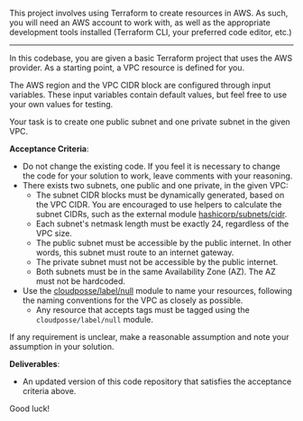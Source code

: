 This project involves using Terraform to create resources in AWS. As such, you will need an AWS account to work with, as well as the appropriate development tools installed (Terraform CLI, your preferred code editor, etc.)

---

In this codebase, you are given a basic Terraform project that uses the AWS provider. As a starting point, a VPC resource is defined for you.

The AWS region and the VPC CIDR block are configured through input variables. These input variables contain default values, but feel free to use your own values for testing.

Your task is to create one public subnet and one private subnet in the given VPC.

**Acceptance Criteria**:

- Do not change the existing code. If you feel it is necessary to change the code for your solution to work, leave comments with your reasoning.
- There exists two subnets, one public and one private, in the given VPC:
  - The subnet CIDR blocks must be dynamically generated, based on the VPC CIDR. You are encouraged to use helpers to calculate the subnet CIDRs, such as the external module [hashicorp/subnets/cidr](https://registry.terraform.io/modules/hashicorp/subnets/cidr/latest).
  - Each subnet's netmask length must be exactly 24, regardless of the VPC size.
  - The public subnet must be accessible by the public internet. In other words, this subnet must route to an internet gateway.
  - The private subnet must not be accessible by the public internet.
  - Both subnets must be in the same Availability Zone (AZ). The AZ must not be hardcoded.
- Use the [cloudposse/label/null](https://registry.terraform.io/modules/cloudposse/label/null/latest) module to name your resources, following the naming conventions for the VPC as closely as possible.
  - Any resource that accepts tags must be tagged using the `cloudposse/label/null` module.

If any requirement is unclear, make a reasonable assumption and note your assumption in your solution.

**Deliverables**:

- An updated version of this code repository that satisfies the acceptance criteria above.

Good luck!
